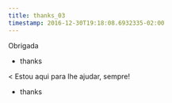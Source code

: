 ```yaml
---
title: thanks_03
timestamp: 2016-12-30T19:18:08.6932335-02:00
---
```


Obrigada
* thanks

< Estou aqui para lhe ajudar, sempre!
* thanks
